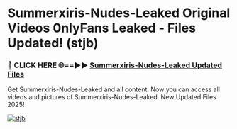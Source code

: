 # Summerxiris-Nudes-Leaked Original Videos 0nlyFans Leaked - Files Updated! (stjb)

<h3>🔴 CLICK HERE 🌐==►► <a href="https://tinyurl.com/4mcuefdz" rel="nofollow">Summerxiris-Nudes-Leaked Updated Files</a></h3>

Get Summerxiris-Nudes-Leaked and all content. Now you can access all videos and pictures of Summerxiris-Nudes-Leaked. New Updated Files 2025!

[![stjb](https://i.imgur.com/StAQSOY.gif)](https://tinyurl.com/4mcuefdz)
